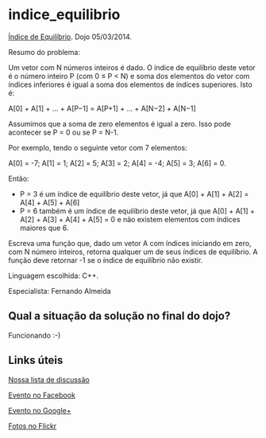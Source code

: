 indice_equilibrio
=================

[Índice de Equilíbrio](http://dojopuzzles.com/problemas/exibe/indice-de-equilibrio/ "DojoPuzzles"). Dojo 05/03/2014.

Resumo do problema: 

Um vetor com N números inteiros é dado. O índice de equilíbrio deste vetor é o número inteiro P (com 0 ≤ P < N) e soma dos elementos do vetor com índices inferiores é igual a soma dos elementos de índices superiores. Isto é:

A[0] + A[1] + ... + A[P−1] = A[P+1] + ... + A[N−2] + A[N−1]

Assumimos que a soma de zero elementos é igual a zero. Isso pode acontecer se P = 0 ou se P = N-1.

Por exemplo, tendo o seguinte vetor com 7 elementos:

A[0] = -7; A[1] = 1; A[2] = 5; A[3] = 2; A[4] = -4; A[5] = 3; A[6] = 0.

Então:

- P = 3 é um índice de equilíbrio deste vetor, já que A[0] + A[1] + A[2] = A[4] + A[5] + A[6]
- P = 6 também é um índice de equilíbrio deste vetor, já que A[0] + A[1] + A[2] + A[3] + A[4] + A[5] = 0 e não existem elementos com índices maiores que 6.

Escreva uma função que, dado um vetor A com índices iniciando em zero, com N número inteiros, retorna qualquer um de seus índices de equilíbrio.
A função deve retornar -1 se o índice de equilíbrio não existir.

Linguagem escolhida: C++. 

Especialista: Fernando Almeida

## Qual a situação da solução no final do dojo?

Funcionando :-)

## Links úteis

[Nossa lista de discussão](https://groups.google.com/forum/?fromgroups#!forum/dojo-se)

[Evento no Facebook](https://www.facebook.com/events/254164024757899/)

[Evento no Google+](https://plus.google.com/u/0/events/chsp5mmlclns55hu2u4u3sg7hc0)

[Fotos no Flickr](http://www.flickr.com/photos/erickmendonca/sets/72157641953730615/)
